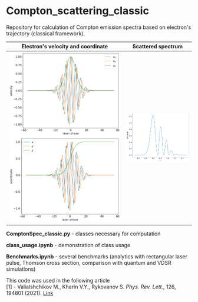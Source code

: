 # Compton_scattering_classic
Repository for calculation of Compton emission spectra based on electron's trajectory (classical framework).

Electron's velocity and coordinate   | Scattered spectrum
:-------------------------:|:-------------------------:
![](imgs/velocity.png) ![](imgs/coordinate.png)  |  ![](imgs/spectrum.png)

**ComptonSpec_classic.py** - classes necessary for computation

**class_usage.ipynb** - demonstration of class usage

**Benchmarks.ipynb** - several benchmarks (analytics with rectangular laser pulse,
Thomson cross section, comparison with quantum and VDSR simulations)

This code was used in the following article\
[1] - Valialshchikov M., Kharin V.Y., Rykovanov S. _Phys. Rev. Lett._,
126, 194801 (2021). [Link](https://doi.org/10.1103/PhysRevLett.126.194801)
